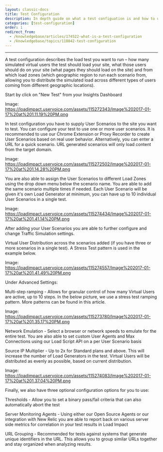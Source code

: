 ```yaml
---
layout: classic-docs
title: Test Configuration
description: In depth guide on what a test configuation is and how to use it in Load Impact 3.0
categories: [test-configuration]
order: 1
redirect_from:
  - /knowledgebase/articles/174522-what-is-a-test-configuration
  - /knowledgebase/topics/118842-test-configuration
---
```


***

A test configuration describes the load test you want to run – how many simulated virtual users the test should load your site, what those users should do on your site (what pages they should load on the site) and from which load zones (which geographic region to run each scenario from, allowing you to distribute the simulated load across different types of users coming from different geographic locations).

Start by click on "New Test" from your Insights Dashboard

Image: https://loadimpact.uservoice.com/assets/115272343/Image%202017-01-17%20at%201.11.19%20PM.png



In test configuration you have to supply User Scenarios to the site you want to test. You can configure your test to use one or more user scenarios. It is recommended to use our Chrome Extension or Proxy Recorder to create User Scenarios based on real user behavior.  Alternatively, you can enter a URL for a quick scenario.  URL generated scenarios will only load content from the target domain.

Image: https://loadimpact.uservoice.com/assets/115272502/Image%202017-01-17%20at%201.14.28%20PM.png

You are also able to assign the User Scenarios to different Load Zones using the drop down menu below the scenario name. You are able to add the same scenario multiple times if needed.  Each User Scenario will be given it's own Load Generator at minimum, you can have up to 10 individual User Scenarios in a single test.

Image: https://loadimpact.uservoice.com/assets/115274434/Image%202017-01-17%20at%201.41.14%20PM.png

After adding your User Scenarios you are able to further configure and change Traffic Simulation settings.

Virtual User Distribution across the scenarios added (if you have three or more scenarios in a single test). A Stress Test pattern is used in the example below.

Image: https://loadimpact.uservoice.com/assets/115274557/Image%202017-01-17%20at%201.41.49%20PM.png



Under Advanced Settings:

Multi-step ramping - Allows for granular control of how many Virtual Users are active, up to 10 steps. In the below picture, we use a stress test ramping pattern.  More patterns can be found in this article.

Image: https://loadimpact.uservoice.com/assets/115273780/Image%202017-01-17%20at%201.35.17%20PM.png




Network Emulation - Select a browser or network speeds to emulate for the entire test.  You are also able to set custom User Agents and Max Connections using our Load Script API on a per User Scenario basis

Source IP Multiplier - Up to 2x for Standard plans and above. This will increase the number of Load Generators in the test.  Virtual Users will be distributed as evenly as possible, based on current distribution.

Image: https://loadimpact.uservoice.com/assets/115274083/Image%202017-01-17%20at%201.37.04%20PM.png





Finally, we also have three optional configuration options for you to use:

Thresholds - Allow you to set a binary pass/fail criteria that can also automatically abort the test

Server Monitoring Agents - Using either our Open Source Agents or our integration with New Relic you are able to report back on various server side metrics for correlation in your test results in Load Impact

URL Grouping - Recommended for tests against systems that generate unique identifiers in the URL.  This allows you to group similar URLs together and stay organized when analyzing results.
